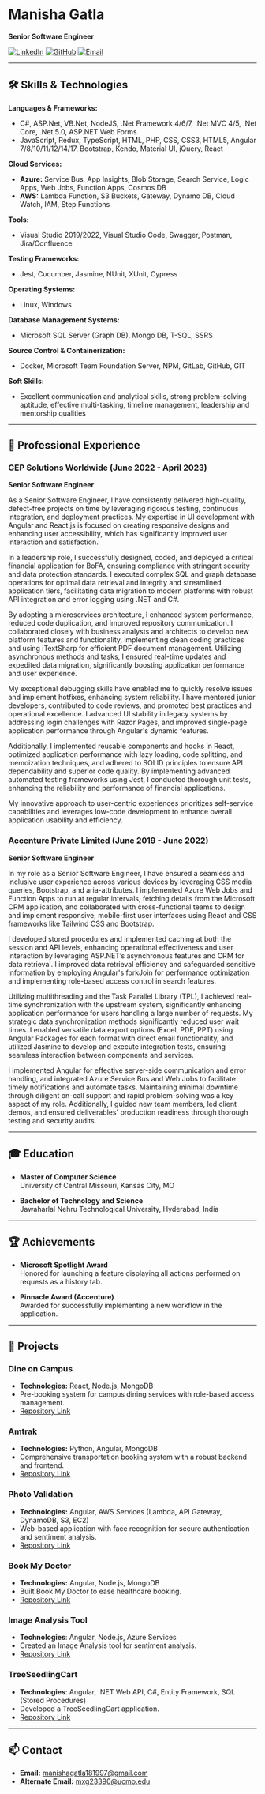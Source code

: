 # Manisha Gatla

**Senior Software Engineer**

[![LinkedIn](https://img.shields.io/badge/LinkedIn-blue?logo=linkedin&logoColor=white)](https://www.linkedin.com/in/manisha-gatla-ab119b236/)
[![GitHub](https://img.shields.io/badge/GitHub-black?logo=github&logoColor=white)](https://github.com/manishagatla)
[![Email](https://img.shields.io/badge/Email-red?logo=gmail&logoColor=white)](mailto:manishagatla181997@gmail.com)

---

## 🛠 Skills & Technologies

**Languages & Frameworks:**
- C#, ASP.Net, VB.Net, NodeJS, .Net Framework 4/6/7, .Net MVC 4/5, .Net Core, .Net 5.0, ASP.NET Web Forms
- JavaScript, Redux, TypeScript, HTML, PHP, CSS, CSS3, HTML5, Angular 7/8/10/11/12/14/17, Bootstrap, Kendo, Material UI, jQuery, React

**Cloud Services:**
- **Azure:** Service Bus, App Insights, Blob Storage, Search Service, Logic Apps, Web Jobs, Function Apps, Cosmos DB
- **AWS:** Lambda Function, S3 Buckets, Gateway, Dynamo DB, Cloud Watch, IAM, Step Functions

**Tools:**
- Visual Studio 2019/2022, Visual Studio Code, Swagger, Postman, Jira/Confluence

**Testing Frameworks:**
- Jest, Cucumber, Jasmine, NUnit, XUnit, Cypress

**Operating Systems:**
- Linux, Windows

**Database Management Systems:**
- Microsoft SQL Server (Graph DB), Mongo DB, T-SQL, SSRS

**Source Control & Containerization:**
- Docker, Microsoft Team Foundation Server, NPM, GitLab, GitHub, GIT

**Soft Skills:**
- Excellent communication and analytical skills, strong problem-solving aptitude, effective multi-tasking, timeline management, leadership and mentorship qualities

---

## 💼 Professional Experience

### GEP Solutions Worldwide (June 2022 - April 2023)
**Senior Software Engineer**
    
As a Senior Software Engineer, I have consistently delivered high-quality, defect-free projects on time by leveraging rigorous testing, continuous integration, and deployment practices. My expertise in UI development with Angular and React.js is focused on creating responsive designs and enhancing user accessibility, which has significantly improved user interaction and satisfaction.

In a leadership role, I successfully designed, coded, and deployed a critical financial application for BoFA, ensuring compliance with stringent security and data protection standards. I executed complex SQL and graph database operations for optimal data retrieval and integrity and streamlined application tiers, facilitating data migration to modern platforms with robust API integration and error logging using .NET and C#.

By adopting a microservices architecture, I enhanced system performance, reduced code duplication, and improved repository communication. I collaborated closely with business analysts and architects to develop new platform features and functionality, implementing clean coding practices and using iTextSharp for efficient PDF document management. Utilizing asynchronous methods and tasks, I ensured real-time updates and expedited data migration, significantly boosting application performance and user experience.

My exceptional debugging skills have enabled me to quickly resolve issues and implement hotfixes, enhancing system reliability. I have mentored junior developers, contributed to code reviews, and promoted best practices and operational excellence. I advanced UI stability in legacy systems by addressing login challenges with Razor Pages, and improved single-page application performance through Angular's dynamic features.

Additionally, I implemented reusable components and hooks in React, optimized application performance with lazy loading, code splitting, and memoization techniques, and adhered to SOLID principles to ensure API dependability and superior code quality. By implementing advanced automated testing frameworks using Jest, I conducted thorough unit tests, enhancing the reliability and performance of financial applications.

My innovative approach to user-centric experiences prioritizes self-service capabilities and leverages low-code development to enhance overall application usability and efficiency.


### Accenture Private Limited (June 2019 - June 2022)
**Senior Software Engineer**
 
In my role as a Senior Software Engineer, I have ensured a seamless and inclusive user experience across various devices by leveraging CSS media queries, Bootstrap, and aria-attributes. I implemented Azure Web Jobs and Function Apps to run at regular intervals, fetching details from the Microsoft CRM application, and collaborated with cross-functional teams to design and implement responsive, mobile-first user interfaces using React and CSS frameworks like Tailwind CSS and Bootstrap.

I developed stored procedures and implemented caching at both the session and API levels, enhancing operational effectiveness and user interaction by leveraging ASP.NET’s asynchronous features and CRM for data retrieval. I improved data retrieval efficiency and safeguarded sensitive information by employing Angular's forkJoin for performance optimization and implementing role-based access control in search features.

Utilizing multithreading and the Task Parallel Library (TPL), I achieved real-time synchronization with the upstream system, significantly enhancing application performance for users handling a large number of requests. My strategic data synchronization methods significantly reduced user wait times. I enabled versatile data export options (Excel, PDF, PPT) using Angular Packages for each format with direct email functionality, and utilized Jasmine to develop and execute integration tests, ensuring seamless interaction between components and services.

I implemented Angular for effective server-side communication and error handling, and integrated Azure Service Bus and Web Jobs to facilitate timely notifications and automate tasks. Maintaining minimal downtime through diligent on-call support and rapid problem-solving was a key aspect of my role. Additionally, I guided new team members, led client demos, and ensured deliverables' production readiness through thorough testing and security audits.


---

## 🎓 Education

- **Master of Computer Science**  
  University of Central Missouri, Kansas City, MO

- **Bachelor of Technology and Science**  
  Jawaharlal Nehru Technological University, Hyderabad, India

---

## 🏆 Achievements

- **Microsoft Spotlight Award**  
  Honored for launching a feature displaying all actions performed on requests as a history tab.

- **Pinnacle Award (Accenture)**  
  Awarded for successfully implementing a new workflow in the application.

---

## 📂 Projects

### Dine on Campus
- **Technologies:** React, Node.js, MongoDB
- Pre-booking system for campus dining services with role-based access management.
- [Repository Link](https://github.com/manishaGatla/DineOnCampus)

### Amtrak
- **Technologies:** Python, Angular, MongoDB
- Comprehensive transportation booking system with a robust backend and frontend.
-  [Repository Link](https://github.com/manishaGatla/Amtraak)

### Photo Validation
- **Technologies:** Angular, AWS Services (Lambda, API Gateway, DynamoDB, S3, EC2)
- Web-based application with face recognition for secure authentication and sentiment analysis.
- [Repository Link](https://github.com/manishaGatla/Photo_Validation)

### Book My Doctor
- **Technologies:** Angular, Node.js, MongoDB
- Built Book My Doctor to ease healthcare booking.
- [Repository Link](https://github.com/manishaGatla/BookMyDoc)

### Image Analysis Tool
- **Technologies**: Angular, Node.js, Azure Services
- Created an Image Analysis tool for sentiment analysis.
- [Repository Link](https://github.com/manishaGatla/Image-Analysis)

### TreeSeedlingCart
- **Technologies**: Angular, .NET Web API, C#, Entity Framework, SQL (Stored Procedures)
- Developed a TreeSeedlingCart application.
- [Repository Link](https://github.com/manishaGatla/TreeSeedlingShoppingCart)

---

## 📫 Contact

- **Email:** manishagatla181997@gmail.com
- **Alternate Email:** mxg23390@ucmo.edu
